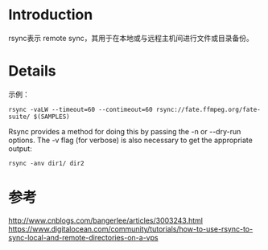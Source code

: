 # Introduction #

rsync表示 remote sync，其用于在本地或与远程主机间进行文件或目录备份。


# Details #
示例：
```
rsync -vaLW --timeout=60 --contimeout=60 rsync://fate.ffmpeg.org/fate-suite/ $(SAMPLES)
```

Rsync provides a method for doing this by passing the -n or --dry-run options. The -v flag (for verbose) is also necessary to get the appropriate output:
```
rsync -anv dir1/ dir2
```

# 参考 #

http://www.cnblogs.com/bangerlee/articles/3003243.html
https://www.digitalocean.com/community/tutorials/how-to-use-rsync-to-sync-local-and-remote-directories-on-a-vps